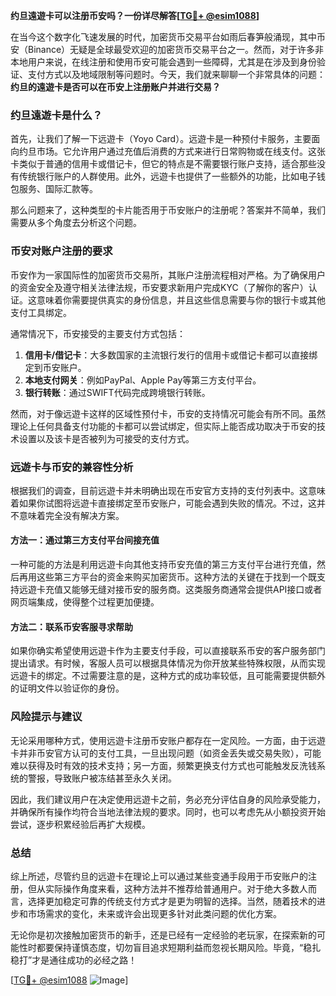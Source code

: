**约旦遠遊卡可以注册币安吗？一份详尽解答[[TG💪+ @esim1088](https://t.me/s/esim1088)]**

在当今这个数字化飞速发展的时代，加密货币交易平台如雨后春笋般涌现，其中币安（Binance）无疑是全球最受欢迎的加密货币交易平台之一。然而，对于许多非本地用户来说，在线注册和使用币安可能会遇到一些障碍，尤其是在涉及到身份验证、支付方式以及地域限制等问题时。今天，我们就来聊聊一个非常具体的问题：**约旦的遠遊卡是否可以在币安上注册账户并进行交易？**

### 约旦遠遊卡是什么？

首先，让我们了解一下远遊卡（Yoyo Card）。远遊卡是一种预付卡服务，主要面向约旦市场。它允许用户通过充值后消费的方式来进行日常购物或在线支付。这张卡类似于普通的信用卡或借记卡，但它的特点是不需要银行账户支持，适合那些没有传统银行账户的人群使用。此外，远遊卡也提供了一些额外的功能，比如电子钱包服务、国际汇款等。

那么问题来了，这种类型的卡片能否用于币安账户的注册呢？答案并不简单，我们需要从多个角度去分析这个问题。

### 币安对账户注册的要求

币安作为一家国际性的加密货币交易所，其账户注册流程相对严格。为了确保用户的资金安全及遵守相关法律法规，币安要求新用户完成KYC（了解你的客户）认证。这意味着你需要提供真实的身份信息，并且这些信息需要与你的银行卡或其他支付工具绑定。

通常情况下，币安接受的主要支付方式包括：

1. **信用卡/借记卡**：大多数国家的主流银行发行的信用卡或借记卡都可以直接绑定到币安账户。
2. **本地支付网关**：例如PayPal、Apple Pay等第三方支付平台。
3. **银行转账**：通过SWIFT代码完成跨境银行转账。

然而，对于像远遊卡这样的区域性预付卡，币安的支持情况可能会有所不同。虽然理论上任何具备支付功能的卡都可以尝试绑定，但实际上能否成功取决于币安的技术设置以及该卡是否被列为可接受的支付方式。

### 远遊卡与币安的兼容性分析

根据我们的调查，目前远遊卡并未明确出现在币安官方支持的支付列表中。这意味着如果你试图将远遊卡直接绑定至币安账户，可能会遇到失败的情况。不过，这并不意味着完全没有解决方案。

#### 方法一：通过第三方支付平台间接充值

一种可能的方法是利用远遊卡向其他支持币安充值的第三方支付平台进行充值，然后再用这些第三方平台的资金来购买加密货币。这种方法的关键在于找到一个既支持远遊卡充值又能够无缝对接币安的服务商。这类服务商通常会提供API接口或者网页端集成，使得整个过程更加便捷。

#### 方法二：联系币安客服寻求帮助

如果你确实希望使用远遊卡作为主要支付手段，可以直接联系币安的客户服务部门提出请求。有时候，客服人员可以根据具体情况为你开放某些特殊权限，从而实现远遊卡的绑定。不过需要注意的是，这种方式的成功率较低，且可能需要提供额外的证明文件以验证你的身份。

### 风险提示与建议

无论采用哪种方式，使用远遊卡注册币安账户都存在一定风险。一方面，由于远遊卡并非币安官方认可的支付工具，一旦出现问题（如资金丢失或交易失败），可能难以获得及时有效的技术支持；另一方面，频繁更换支付方式也可能触发反洗钱系统的警报，导致账户被冻结甚至永久关闭。

因此，我们建议用户在决定使用远遊卡之前，务必充分评估自身的风险承受能力，并确保所有操作均符合当地法律法规的要求。同时，也可以考虑先从小额投资开始尝试，逐步积累经验后再扩大规模。

### 总结

综上所述，尽管约旦的远遊卡在理论上可以通过某些变通手段用于币安账户的注册，但从实际操作角度来看，这种方法并不推荐给普通用户。对于绝大多数人而言，选择更加稳定可靠的传统支付方式才是更为明智的选择。当然，随着技术的进步和市场需求的变化，未来或许会出现更多针对此类问题的优化方案。

无论你是初次接触加密货币的新手，还是已经有一定经验的老玩家，在探索新的可能性时都要保持谨慎态度，切勿盲目追求短期利益而忽视长期风险。毕竟，“稳扎稳打”才是通往成功的必经之路！

[[TG💪+ @esim1088](https://t.me/s/esim1088) ![Image](https://i.postimg.cc/4NQfJmqS/Snipaste-2025-05-13-00-14-12.png)]